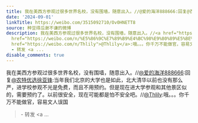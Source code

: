 ```yaml
---
title: 我在美西方参观过很多世界名校，没有围墙，随意出入。//@爱的海洋888666:回复@农特优选徐亚锋:当年我们北京的大学也是如此，北大清华以前也没有那么严，进学校参...
date: '2024-09-01'
linkTitle: https://weibo.com/3515092710/Ov0HNETT8
source: 种豆得瓜谢不谦的微博
description: 我在美西方参观过很多世界名校，没有围墙，随意出入。//<a href="https://weibo.com/n/%E7%88%B1%E7%9A%84%E6%B5%B7%E6%B4%8B888666">@爱的海洋888666</a>:回复<a
  href="https://weibo.com/n/%E5%86%9C%E7%89%B9%E4%BC%98%E9%80%89%E5%BE%90%E4%BA%9A%E9%94%8B">@农特优选徐亚锋</a>:当年我们北京的大学也是如此，北大清华以前也没有那么严，进学校参观不光是免费，而且不用预约。但是现在进大学参观和其他景区似的，需要预约了。以前很安全，现在可能都是怕不安全吧。//<a
  href="https://weibo.com/n/Thlily">@Thlily</a>:哦。。。你千万不能做官，容易文人误国<br><blockquote>
  - 转发 <a ...
disable_comments: true
---
```

我在美西方参观过很多世界名校，没有围墙，随意出入。//<a href="https://weibo.com/n/%E7%88%B1%E7%9A%84%E6%B5%B7%E6%B4%8B888666">@爱的海洋888666</a>:回复<a href="https://weibo.com/n/%E5%86%9C%E7%89%B9%E4%BC%98%E9%80%89%E5%BE%90%E4%BA%9A%E9%94%8B">@农特优选徐亚锋</a>:当年我们北京的大学也是如此，北大清华以前也没有那么严，进学校参观不光是免费，而且不用预约。但是现在进大学参观和其他景区似的，需要预约了。以前很安全，现在可能都是怕不安全吧。//<a href="https://weibo.com/n/Thlily">@Thlily</a>:哦。。。你千万不能做官，容易文人误国<br><blockquote> - 转发 <a ...